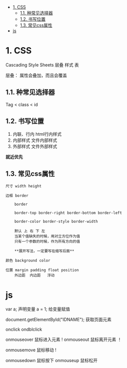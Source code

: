<!-- TOC -->

- [1. CSS](#1-css)
    - [1.1. 种常见选择器](#11-种常见选择器)
    - [1.2. 书写位置](#12-书写位置)
    - [1.3. 常见css属性](#13-常见css属性)
- [js](#js)

<!-- /TOC -->
# 1. CSS
Cascading Style Sheets
层叠 样式 表

层叠： 属性会叠加，而且会覆盖

## 1.1. 种常见选择器

Tag < class < id

## 1.2. 书写位置

1. 内联、行内        html行内样式
2. 内部样式         文件内部样式
3. 外部样式         文件外部样式

**就近优先**

## 1.3. 常见css属性

    尺寸 width height

    边框 border

        border

        border-top border-right border-bottom border-left

        border-color border-style border-width

        默认 上 右 下 左
        当某个值缺失的时候，用对立方位作为值
        只有一个参数的时候，作为所有方向的值

        **展开写法，一定要写在缩写后面**

    颜色 background color

    位置 margin padding float position
        外边距  内边距   浮动

# js

var a; 声明变量
a = 1; 给变量赋值

document.getElementById("IDNAME"); 获取页面元素

onclick
ondblclick

onmouseover 鼠标进入元素 !
onmouseout  鼠标离开元素 ！

<!-- onmouseenter 鼠标进入元素 ！
onmouseleave 鼠标离开元素 ！ -->

onmousemove 鼠标移动 !

onmousedown 鼠标按下
onmouseup 鼠标松开
